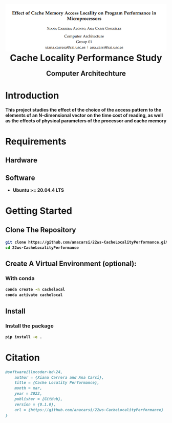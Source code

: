 <div align="center">

<img src="./images/readme_title.png" width="800" width="800" alt="Report title"/>

</div>

<h1 align="center" style="margin-top: 0px;"><b>Cache Locality Performance Study</h1>
<h2 align="center" style="margin-top: 0px;">Computer Architechture</h2>

# Introduction

This project studies the effect of the choice of the access pattern to the elements of an N-dimensional vector on the time cost of reading, as well as the effects of physical parameters of the processor and cache memory

# Requirements

## Hardware
## Software
-  Ubuntu >= 20.04.4 LTS

# Getting Started
## Clone The Repository

```sh
git clone https://github.com/anacarsi/22ws-CacheLocalityPerformance.git
cd 22ws-CacheLocalityPerformance
```

## Create A Virtual Environment (optional):

### With conda

```sh
conda create -n cachelocal
conda activate cachelocal
```

## Install

### Install the package

```sh
pip install -e .
```

# Citation
```bibtex
@software{llmcoder-hd-24,
    author = {Xiana Carrera and Ana Carsi},
    title = {Cache Locality Performance},
    month = mar,
    year = 2022,
    publisher = {GitHub},
    version = {0.1.0},
    url = {https://github.com/anacarsi/22ws-CacheLocalityPerformance}
}
```

